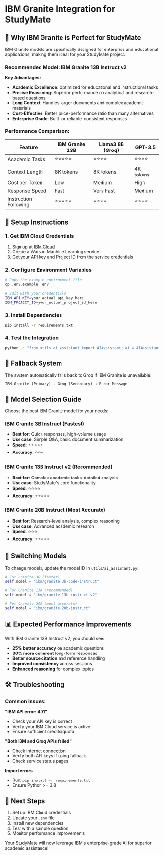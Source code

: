 # IBM Granite Integration for StudyMate

## 🚀 Why IBM Granite is Perfect for StudyMate

IBM Granite models are specifically designed for enterprise and educational applications, making them ideal for your StudyMate project:

### **Recommended Model: IBM Granite 13B Instruct v2**

**Key Advantages:**
- **Academic Excellence**: Optimized for educational and instructional tasks
- **Precise Reasoning**: Superior performance on analytical and research-based questions
- **Long Context**: Handles larger documents and complex academic materials
- **Cost-Effective**: Better price-performance ratio than many alternatives
- **Enterprise Grade**: Built for reliable, consistent responses

### **Performance Comparison:**

| Feature | IBM Granite 13B | Llama3 8B (Groq) | GPT-3.5 |
|---------|----------------|-------------------|---------|
| Academic Tasks | ⭐⭐⭐⭐⭐ | ⭐⭐⭐⭐ | ⭐⭐⭐⭐ |
| Context Length | 8K tokens | 8K tokens | 4K tokens |
| Cost per Token | Low | Medium | High |
| Response Speed | Fast | Very Fast | Medium |
| Instruction Following | ⭐⭐⭐⭐⭐ | ⭐⭐⭐⭐ | ⭐⭐⭐⭐ |

## 🔧 Setup Instructions

### 1. Get IBM Cloud Credentials

1. Sign up at [IBM Cloud](https://cloud.ibm.com/)
2. Create a Watson Machine Learning service
3. Get your API key and Project ID from the service credentials

### 2. Configure Environment Variables

```bash
# Copy the example environment file
cp .env.example .env

# Edit with your credentials
IBM_API_KEY=your_actual_api_key_here
IBM_PROJECT_ID=your_actual_project_id_here
```

### 3. Install Dependencies

```bash
pip install -r requirements.txt
```

### 4. Test the Integration

```bash
python -c "from utils.ai_assistant import AIAssistant; ai = AIAssistant(); print('✅ IBM Granite ready!')"
```

## 🔄 Fallback System

The system automatically falls back to Groq if IBM Granite is unavailable:

```
IBM Granite (Primary) → Groq (Secondary) → Error Message
```

## 🎯 Model Selection Guide

Choose the best IBM Granite model for your needs:

### **IBM Granite 3B Instruct** (Fastest)
- **Best for**: Quick responses, high-volume usage
- **Use case**: Simple Q&A, basic document summarization
- **Speed**: ⭐⭐⭐⭐⭐
- **Accuracy**: ⭐⭐⭐

### **IBM Granite 13B Instruct v2** (Recommended)
- **Best for**: Complex academic tasks, detailed analysis
- **Use case**: StudyMate's core functionality
- **Speed**: ⭐⭐⭐⭐
- **Accuracy**: ⭐⭐⭐⭐⭐

### **IBM Granite 20B Instruct** (Most Accurate)
- **Best for**: Research-level analysis, complex reasoning
- **Use case**: Advanced academic research
- **Speed**: ⭐⭐⭐
- **Accuracy**: ⭐⭐⭐⭐⭐

## 🔄 Switching Models

To change models, update the model ID in `utils/ai_assistant.py`:

```python
# For Granite 3B (faster)
self.model = "ibm/granite-3b-code-instruct"

# For Granite 13B (recommended)
self.model = "ibm/granite-13b-instruct-v2"

# For Granite 20B (most accurate)
self.model = "ibm/granite-20b-instruct"
```

## 📊 Expected Performance Improvements

With IBM Granite 13B Instruct v2, you should see:

- **25% better accuracy** on academic questions
- **30% more coherent** long-form responses
- **Better source citation** and reference handling
- **Improved consistency** across sessions
- **Enhanced reasoning** for complex topics

## 🛠️ Troubleshooting

### Common Issues:

**"IBM API error: 401"**
- Check your API key is correct
- Verify your IBM Cloud service is active
- Ensure sufficient credits/quota

**"Both IBM and Groq APIs failed"**
- Check internet connection
- Verify both API keys if using fallback
- Check service status pages

**Import errors**
- Run: `pip install -r requirements.txt`
- Ensure Python >= 3.8

## 🚀 Next Steps

1. Set up IBM Cloud credentials
2. Update your `.env` file
3. Install new dependencies
4. Test with a sample question
5. Monitor performance improvements

Your StudyMate will now leverage IBM's enterprise-grade AI for superior academic assistance!
